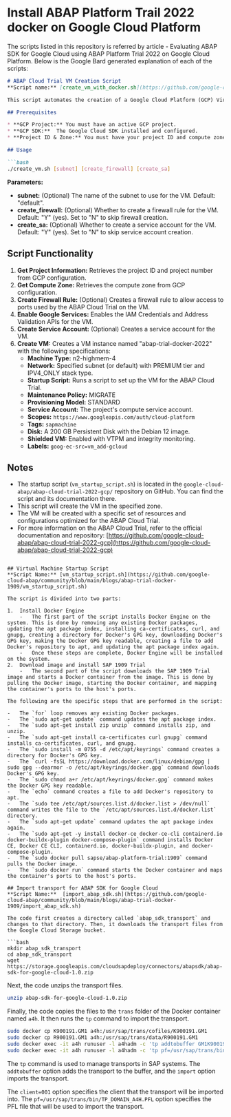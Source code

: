 # Install ABAP Platform Trail 2022 docker on Google Cloud Platform

The scripts listed in this repository is referred by article - Evaluating ABAP SDK for Google Cloud using ABAP Platform Trial 2022 on Google Cloud Platform. 
Below is the Google Bard generated explanation of each of the scripts:  

```markdown
# ABAP Cloud Trial VM Creation Script
**Script name:** [create_vm_with_docker.sh](https://github.com/google-cloud-abap/abap-cloud-trial-2022-gcp/blob/main/create_vm_with_docker.sh)

This script automates the creation of a Google Cloud Platform (GCP) Virtual Machine (VM) configured for the ABAP Cloud Trial 2022. 

## Prerequisites

* **GCP Project:** You must have an active GCP project.
* **GCP SDK:**  The Google Cloud SDK installed and configured. 
* **Project ID & Zone:** You must have your project ID and compute zone set. Use `gcloud config set project <your-project-id>` and `gcloud config set compute/zone <your-zone>` to configure. 

## Usage

```bash
./create_vm.sh [subnet] [create_firewall] [create_sa]
```

**Parameters:**

* **subnet:** (Optional) The name of the subnet to use for the VM. Default: "default".
* **create_firewall:** (Optional) Whether to create a firewall rule for the VM. Default: "Y" (yes). Set to "N" to skip firewall creation.
* **create_sa:** (Optional) Whether to create a service account for the VM. Default: "Y" (yes). Set to "N" to skip service account creation.

## Script Functionality

1. **Get Project Information:** Retrieves the project ID and project number from GCP configuration.
2. **Get Compute Zone:** Retrieves the compute zone from GCP configuration.
3. **Create Firewall Rule:** (Optional) Creates a firewall rule to allow access to ports used by the ABAP Cloud Trial on the VM. 
4. **Enable Google Services:** Enables the IAM Credentials and Address Validation APIs for the VM.
5. **Create Service Account:** (Optional) Creates a service account for the VM.
6. **Create VM:** Creates a VM instance named "abap-trial-docker-2022" with the following specifications:
   * **Machine Type:** n2-highmem-4
   * **Network:** Specified subnet (or default) with PREMIUM tier and IPV4_ONLY stack type.
   * **Startup Script:** Runs a script to set up the VM for the ABAP Cloud Trial.
   * **Maintenance Policy:** MIGRATE
   * **Provisioning Model:** STANDARD
   * **Service Account:** The project's compute service account.
   * **Scopes:**  `https://www.googleapis.com/auth/cloud-platform`
   * **Tags:** `sapmachine`
   * **Disk:** A 200 GB Persistent Disk with the Debian 12 image.
   * **Shielded VM:** Enabled with VTPM and integrity monitoring.
   * **Labels:** `goog-ec-src=vm_add-gcloud`

## Notes

* The startup script (`vm_startup_script.sh`) is located in the `google-cloud-abap/abap-cloud-trial-2022-gcp/` repository on GitHub. You can find the script and its documentation there.
* This script will create the VM in the specified zone.
* The VM will be created with a specific set of resources and configurations optimized for the ABAP Cloud Trial. 
* For more information on the ABAP Cloud Trial, refer to the official documentation and repository: [https://github.com/google-cloud-abap/abap-cloud-trial-2022-gcp](https://github.com/google-cloud-abap/abap-cloud-trial-2022-gcp)
```

## Virtual Machine Startup Script
**Script Name:** [vm_startup_script.sh](https://github.com/google-cloud-abap/community/blob/main/blogs/abap-trial-docker-1909/vm_startup_script.sh)

The script is divided into two parts:

1.  Install Docker Engine
    -   The first part of the script installs Docker Engine on the system. This is done by removing any existing Docker packages, updating the apt package index, installing ca-certificates, curl, and gnupg, creating a directory for Docker's GPG key, downloading Docker's GPG key, making the Docker GPG key readable, creating a file to add Docker's repository to apt, and updating the apt package index again.
    -   Once these steps are complete, Docker Engine will be installed on the system.
2.  Download image and install SAP 1909 Trial
    -   The second part of the script downloads the SAP 1909 Trial image and starts a Docker container from the image. This is done by pulling the Docker image, starting the Docker container, and mapping the container's ports to the host's ports.

The following are the specific steps that are performed in the script:

-   The `for` loop removes any existing Docker packages.
-   The `sudo apt-get update` command updates the apt package index.
-   The `sudo apt-get install zip unzip` command installs zip, and unzip.
-   The `sudo apt-get install ca-certificates curl gnupg` command installs ca-certificates, curl, and gnupg.
-   The `sudo install -m 0755 -d /etc/apt/keyrings` command creates a directory for Docker's GPG key.
-   The `curl -fsSL https://download.docker.com/linux/debian/gpg | sudo gpg --dearmor -o /etc/apt/keyrings/docker.gpg` command downloads Docker's GPG key.
-   The `sudo chmod a+r /etc/apt/keyrings/docker.gpg` command makes the Docker GPG key readable.
-   The `echo` command creates a file to add Docker's repository to apt.
-   The `sudo tee /etc/apt/sources.list.d/docker.list > /dev/null` command writes the file to the `/etc/apt/sources.list.d/docker.list` directory.
-   The `sudo apt-get update` command updates the apt package index again.
-   The `sudo apt-get -y install docker-ce docker-ce-cli containerd.io docker-buildx-plugin docker-compose-plugin` command installs Docker CE, Docker CE CLI, containerd.io, docker-buildx-plugin, and docker-compose-plugin.
-   The `sudo docker pull sapse/abap-platform-trial:1909` command pulls the Docker image.
-   The `sudo docker run` command starts the Docker container and maps the container's ports to the host's ports.

## Import transport for ABAP SDK for Google Cloud
**Script Name:**  [import_abap_sdk.sh](https://github.com/google-cloud-abap/community/blob/main/blogs/abap-trial-docker-1909/import_abap_sdk.sh)

The code first creates a directory called `abap_sdk_transport` and changes to that directory. Then, it downloads the transport files from the Google Cloud Storage bucket.

```bash
mkdir abap_sdk_transport 
cd abap_sdk_transport 
wget https://storage.googleapis.com/cloudsapdeploy/connectors/abapsdk/abap-sdk-for-google-cloud-1.0.zip
```
Next, the code unzips the transport files.

```bash
unzip abap-sdk-for-google-cloud-1.0.zip
```

Finally, the code copies the files to the `trans` folder of the Docker container named `a4h`. It then runs the `tp` command to import the transport.
```bash
sudo docker cp K900191.GM1 a4h:/usr/sap/trans/cofiles/K900191.GM1 
sudo docker cp R900191.GM1 a4h:/usr/sap/trans/data/R900191.GM1
sudo docker exec -it a4h runuser -l a4hadm -c 'tp addtobuffer GM1K900191 A4H client=001 pf=/usr/sap/trans/bin/TP_DOMAIN_A4H.PFL'
sudo docker exec -it a4h runuser -l a4hadm -c 'tp pf=/usr/sap/trans/bin/TP_DOMAIN_A4H.PFL import GM1K900191 A4H U128 client=001'
```

The `tp` command is used to manage transports in SAP systems. The `addtobuffer` option adds the transport to the buffer, and the `import` option imports the transport.

The `client=001` option specifies the client that the transport will be imported into. The `pf=/usr/sap/trans/bin/TP_DOMAIN_A4H.PFL` option specifies the PFL file that will be used to import the transport.